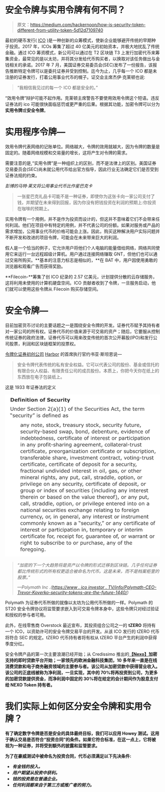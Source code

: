 # 安全令牌与实用令牌有何不同？

> 原文：<https://medium.com/hackernoon/how-is-security-token-different-from-utility-token-5d12d7109740>

最初的硬币发行( [ICO](https://hackernoon.com/tagged/ico) )是一种创新的众筹模式，使新企业能够避开传统的早期种子投资。2017 年，ICOs 筹集了超过 40 亿美元的初始资本，并极大地扰乱了传统金融。通过 ICO 筹资模式，新公司可以通过在 T2 区块链 T3 上发行加密代币来筹集资金，最常见的是以太坊，并将其分发给代币购买者，以换取对该任务做出与金钱相关的承诺。2017 年 7 月，美国证券交易委员会(SEC)发布了一份报告，该报告推断特定令牌可以是委托证券并受到控制。迄今为止，几乎每一个 ICO 都是未注册的证券发行，打着公用事业代币的幌子。证交会主席杰伊·克莱顿也说:

> “我相信我见过的每一个 ICO 都是安全的。”

“效用令牌”辩护可能不起作用。克莱顿主席警告不要使用效用令牌这个短语。违反证券法的 ico 可能很快面临惩罚或更严重的后果。根据其功能，加密令牌可以分为**实用令牌**或**安全令牌**。

# **实用程序令牌—**

效用令牌代表网络的记账单位。网络越大，令牌的效用就越大，因为令牌的数量是固定的。随着网络规模和交易量的增长，这将产生对令牌的需求。

需要注意的是,“实用令牌”是一种组织上的区别，而不是法律上的区别。美国证券交易委员会(SEC)尚未就公用代币给出官方指导，因此行业无法确定它们是否受到证券法规的约束。

*彭博的马特·莱文将公用事业代币比作星巴克卡*

> 一张星巴克礼品卡可能不是一种证券，即使你为这张卡向一家公司支付了钱，并期望在未来得到回报，因为你没有把钱投资在利润的预期上:你投资在咖啡的预期上。

实用令牌有一个用例，并不是作为投资而设计的，但这并不意味着它们不会带来任何利润。他们在项目中有特定的用例，并不代表公司的份额。如果对服务或产品的需求增加，公用事业代币的价格可能会上涨。因此，购买这种解决用户实际问题并不断开发和改进的项目令牌，可能会在未来带来巨大的利润。

假人是一个恰当的例子，它允许用户将他们个人电脑的能量借给网络，网络共同使用它来运行一台远程超级计算机。用户通过连接网络赚取 GNT，但他们也可以通过交易所购买。**基本的注意力标志是相似的，**在 BAT 中，用户因使用勇敢的浏览器和观看广告而获得奖励。

**Filecoin-**筹集了创 ICO 纪录的 2.57 亿美元，计划提供分散的云存储服务，这将利用未使用的计算机硬盘空间。ICO 贡献者收到了令牌，一旦服务启动，他们就可以使用这些令牌从 Filecoin 购买存储空间。

# **安全令牌—**

目前加密货币讨论的主要话题之一是围绕安全令牌的开发。证券代币赋予其持有者对一家公司的所有权。证券代币的价值来源于可交易的资产；随后，它要服从控制传统证券的政府法律。证券代币可以用来改变传统的首次公开募股(IPO)和发行公司股票，利润和区块链框架的投票权。

[令牌化证券初创公司](https://www.linkedin.com/in/joshuastein/) [Harbor](https://harbor.com/) 的首席执行官约书亚·斯坦恩说—

> 安全令牌代表传统的私有安全权益。它可以代表公司的股份、基金或信托的有限合伙人权益、有限责任公司的成员股份。本质上，你把今天你在纸上的东西放在电子包装纸上。

这是 1933 年证券法的定义

![](img/cb51ab7937f27f9eb36349888a9da69c.png)

> *“加密的下一个大趋势将是资产以令牌的形式迁移到区块链。几乎任何证券都比传统形式的所有权更适合被命名为代币。这是未来，而不是档案柜里的股票。”*
> 
> *—Polymath Inc .(*[*https://www . ico investor . TV/info/Polymath-CEO-Trevor-Koverko-security-tokens-are-the-future-1440/*](https://www.icoinvestor.tv/info/polymath-ceo-trevor-koverko-security-tokens-are-the-future-1440/)*)*

Polymath 为证券代币所做的就像以太坊为公用代币所做的一样。Polymath 的 ST20 安全令牌协议将监管要求嵌入到可交易令牌本身中，这些令牌只对经过验证和授权的参与者可用。

此外，在线零售商 Overstock 最近宣布，其投资组合公司之一的 **tZERO** 将持有一个 ICO，以资助许可的安全令牌交易平台的开发。从该 ICO 发行的 tZERO 代币将符合 SEC 的规定。tZERO 代币持有者将有权从 tZERO 平台产生的利润中获得季度分红。

安全令牌产品的第一次主要浪潮已经开始；从 Credissimo 推出的[**【Nexo】**](https://nexo.io/)**加密支持的即时贷款平台开始；一家领先的欧洲金融科技集团，10 多年来一直是在线消费贷款和电子商务融资领域的主要参与者。该公司从加密贷款中获得营业收入。该公司的正底线被称为净利润，一旦实现，其中的 70%将再投资到公司，为更多的加密贷款提供资金，而净利润中固定的 30%将在给定的会计期间作为股息支付给 NEXO Token 持有者。**

# **我们实际上如何区分安全令牌和实用令牌？**

**有了确定数字令牌是否是安全的具体最终目标，我们可以应用 Howey 测试。这用于确认交易是否符合“投资合同”的条件。如果它符合标准，在这一点上，它将被视为一种证券，并将受到额外的披露和监管要求。**

**为了在豪威测试中被命名为投资合同，代币必须满足以下先决条件:**

*   ***有金钱的投入。***
*   ***用户期望从投资中获利。***
*   ***钱的投资是在普通企业。***
*   ***任何利润都来自于第三方或推广者的努力。***